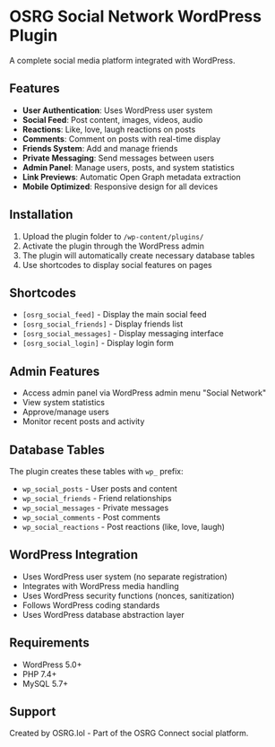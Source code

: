 # OSRG Social Network WordPress Plugin

A complete social media platform integrated with WordPress.

## Features

- **User Authentication**: Uses WordPress user system
- **Social Feed**: Post content, images, videos, audio
- **Reactions**: Like, love, laugh reactions on posts
- **Comments**: Comment on posts with real-time display
- **Friends System**: Add and manage friends
- **Private Messaging**: Send messages between users
- **Admin Panel**: Manage users, posts, and system statistics
- **Link Previews**: Automatic Open Graph metadata extraction
- **Mobile Optimized**: Responsive design for all devices

## Installation

1. Upload the plugin folder to `/wp-content/plugins/`
2. Activate the plugin through the WordPress admin
3. The plugin will automatically create necessary database tables
4. Use shortcodes to display social features on pages

## Shortcodes

- `[osrg_social_feed]` - Display the main social feed
- `[osrg_social_friends]` - Display friends list
- `[osrg_social_messages]` - Display messaging interface
- `[osrg_social_login]` - Display login form

## Admin Features

- Access admin panel via WordPress admin menu "Social Network"
- View system statistics
- Approve/manage users
- Monitor recent posts and activity

## Database Tables

The plugin creates these tables with `wp_` prefix:
- `wp_social_posts` - User posts and content
- `wp_social_friends` - Friend relationships
- `wp_social_messages` - Private messages
- `wp_social_comments` - Post comments
- `wp_social_reactions` - Post reactions (like, love, laugh)

## WordPress Integration

- Uses WordPress user system (no separate registration)
- Integrates with WordPress media handling
- Uses WordPress security functions (nonces, sanitization)
- Follows WordPress coding standards
- Uses WordPress database abstraction layer

## Requirements

- WordPress 5.0+
- PHP 7.4+
- MySQL 5.7+

## Support

Created by OSRG.lol - Part of the OSRG Connect social platform.